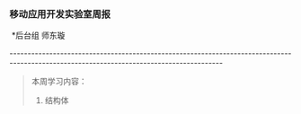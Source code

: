 ###                                     移动应用开发实验室周报

​                                                                      *后台组    师东璇

​     -----------------------------------------------------------------------------------------------------------------------------------------

> 本周学习内容：
>
> 1. 结构体
